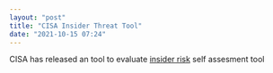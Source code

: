```yaml
---
layout: "post"
title: "CISA Insider Threat Tool"
date: "2021-10-15 07:24"
---
```

CISA has released an tool to evaluate [insider risk](https://www.cisa.gov/publication/insider-risk-self-assessment-tool) self assesment tool